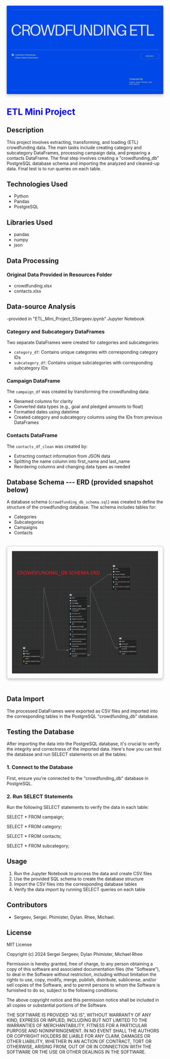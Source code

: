 <div style="display: flex; justify-content: center; align-items: flex-start; margin: 20px 0;">
    <img src="Campaign Proposal Presentation.jpg" alt="Campaign Proposal Presentation" style="max-width: 100%; box-shadow: 0 4px 8px 0 rgba(0, 0, 0, 0.2); border: 1px solid #ddd; border-radius: 4px;">
</div>

<h1 style="color: blue; font-size: 2em;">ETL Mini Project</h1>

## Description
This project involves extracting, transforming, and loading (ETL) crowdfunding data. The main tasks include creating category and subcategory DataFrames, 
processing campaign data, and preparing a contacts DataFrame. The final step involves creating a "crowdfunding_db" PostgreSQL database schema and importing 
the analyzed and cleaned-up data. Final test is to run queries on each table.

## Technologies Used
- Python
- Pandas
- PostgreSQL

## Libraries Used
- pandas
- numpy
- json

## Data Processing

### Original Data Provided in Resources Folder
- crowdfunding.xlsx
- contacts.xlsx

## Data-source Analysis 
-provided in "ETL_Mini_Project_SSergeev.ipynb" Jupyter Notebook

### Category and Subcategory DataFrames
Two separate DataFrames were created for categories and subcategories:
- `category_df`: Contains unique categories with corresponding category IDs
- `subcategory_df`: Contains unique subcategories with corresponding subcategory IDs

### Campaign DataFrame
The `campaign_df` was created by transforming the crowdfunding data:
- Renamed columns for clarity
- Converted data types (e.g., goal and pledged amounts to float)
- Formatted dates using datetime
- Created category and subcategory columns using the IDs from previous DataFrames

### Contacts DataFrame
The `contacts_df_clean` was created by:
- Extracting contact information from JSON data
- Splitting the name column into first_name and last_name
- Reordering columns and changing data types as needed

## Database Schema --- ERD (provided snapshot below)
A database schema (`crowdfunding_db_schema.sql`) was created to define the structure of the crowdfunding database. The schema includes tables for:
- Categories
- Subcategories
- Campaigns
- Contacts

<div style="border: 2px solid #ddd; border-radius: 8px; box-shadow: 0 4px 8px rgba(0,0,0,0.2); padding: 15px; margin: 20px 0; display: inline-block;">
    <img src="crowdfunding_db_schema.png" alt="Database Schema ERD" style="max-width: 100%; height: auto; display: block;">
</div>

## Data Import
The processed DataFrames were exported as CSV files and imported into the corresponding tables in the PostgreSQL "crowdfunding_db" database.


## Testing the Database

After importing the data into the PostgreSQL database, it's crucial to verify the integrity and correctness of the imported data. 
Here's how you can test the database and run SELECT statements on all the tables:

### 1. Connect to the Database
First, ensure you're connected to the "crowdfunding_db" database in PostgreSQL.

### 2. Run SELECT Statements

Run the following SELECT statements to verify the data in each table:

SELECT * FROM campaign;

SELECT * FROM category;

SELECT * FROM contacts;

SELECT * FROM subcategory;


## Usage
1. Run the Jupyter Notebook to process the data and create CSV files
2. Use the provided SQL schema to create the database structure
3. Import the CSV files into the corresponding database tables
4. Verify the data import by running SELECT queries on each table

## Contributors
- Sergeev, Sergei. Phimister, Dylan. Rhee, Michael.

## License
MIT License

Copyright (c) 2024 Sergei Sergeev, Dylan Phimister, Michael Rhee

Permission is hereby granted, free of charge, to any person obtaining a copy
of this software and associated documentation files (the "Software"), to deal
in the Software without restriction, including without limitation the rights
to use, copy, modify, merge, publish, distribute, sublicense, and/or sell
copies of the Software, and to permit persons to whom the Software is
furnished to do so, subject to the following conditions:

The above copyright notice and this permission notice shall be included in all
copies or substantial portions of the Software.

THE SOFTWARE IS PROVIDED "AS IS", WITHOUT WARRANTY OF ANY KIND, EXPRESS OR
IMPLIED, INCLUDING BUT NOT LIMITED TO THE WARRANTIES OF MERCHANTABILITY,
FITNESS FOR A PARTICULAR PURPOSE AND NONINFRINGEMENT. IN NO EVENT SHALL THE
AUTHORS OR COPYRIGHT HOLDERS BE LIABLE FOR ANY CLAIM, DAMAGES OR OTHER
LIABILITY, WHETHER IN AN ACTION OF CONTRACT, TORT OR OTHERWISE, ARISING FROM,
OUT OF OR IN CONNECTION WITH THE SOFTWARE OR THE USE OR OTHER DEALINGS IN THE
SOFTWARE.   
